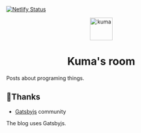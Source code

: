 [![Netlify Status](https://api.netlify.com/api/v1/badges/dc439455-9aaa-4d60-861c-ba4088ffe1f1/deploy-status)](https://app.netlify.com/sites/xenodochial-kepler-3b3598/deploys)
<p align="center">
  <a href="https://www.gatsbyjs.org">
    <img alt="kuma" src="https://user-images.githubusercontent.com/25474041/65819524-b8fb7f00-e258-11e9-9829-ed828cd379fe.jpg" width="60" />
  </a>
</p>
<h1 align="center">
  Kuma's room
</h1>
Posts about programing things.

## 🥳Thanks
- [Gatsbyjs](https://www.gatsbyjs.org) community

The blog uses Gatsbyjs. 

